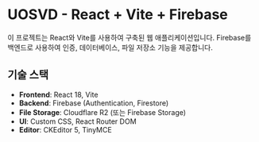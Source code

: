 # UOSVD - React + Vite + Firebase

이 프로젝트는 React와 Vite를 사용하여 구축된 웹 애플리케이션입니다. Firebase를 백엔드로 사용하여 인증, 데이터베이스, 파일 저장소 기능을 제공합니다.

## 기술 스택

- **Frontend**: React 18, Vite
- **Backend**: Firebase (Authentication, Firestore)
- **File Storage**: Cloudflare R2 (또는 Firebase Storage)
- **UI**: Custom CSS, React Router DOM
- **Editor**: CKEditor 5, TinyMCE

